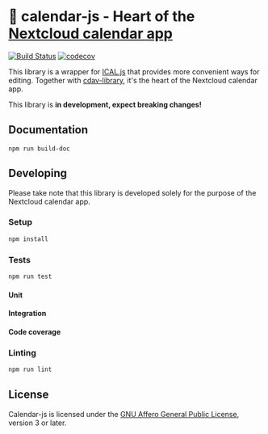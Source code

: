 # :date: calendar-js - Heart of the [Nextcloud calendar app](https://github.com/nextcloud/calendar)

[![Build Status](https://travis-ci.org/georgehrke/calendar-js.svg?branch=master)](https://travis-ci.org/georgehrke/calendar-js) [![codecov](https://codecov.io/gh/georgehrke/calendar-js/branch/master/graph/badge.svg)](https://codecov.io/gh/georgehrke/calendar-js)

This library is a wrapper for [ICAL.js]() that provides more convenient ways for editing.
Together with [cdav-library](), it's the heart of the Nextcloud calendar app.

This library is __in development, expect breaking changes!__

## Documentation

`npm run build-doc`

## Developing

Please take note that this library is developed solely for the purpose of the Nextcloud calendar app.

### Setup

```bash
npm install
```

### Tests

```bash
npm run test
```

#### Unit 


#### Integration


#### Code coverage

### Linting

```bash
npm run lint
```

## License

Calendar-js is licensed under the [GNU Affero General Public License](https://www.gnu.org/licenses/agpl-3.0.en.html), version 3 or later. 
